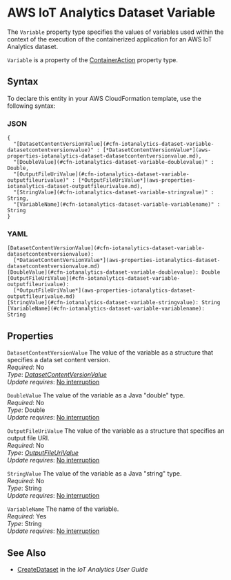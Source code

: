 # AWS IoT Analytics Dataset Variable<a name="aws-properties-iotanalytics-dataset-variable"></a>

<a name="aws-properties-iotanalytics-dataset-variable-description"></a>The `Variable` property type specifies the values of variables used within the context of the execution of the containerized application for an AWS IoT Analytics dataset\.

<a name="aws-properties-iotanalytics-dataset-variable-inheritance"></a> `Variable` is a property of the [ContainerAction](aws-properties-iotanalytics-dataset-containeraction.md) property type\.

## Syntax<a name="aws-properties-iotanalytics-dataset-variable-syntax"></a>

To declare this entity in your AWS CloudFormation template, use the following syntax:

### JSON<a name="aws-properties-iotanalytics-dataset-variable-syntax.json"></a>

```
{
  "[DatasetContentVersionValue](#cfn-iotanalytics-dataset-variable-datasetcontentversionvalue)" : [*DatasetContentVersionValue*](aws-properties-iotanalytics-dataset-datasetcontentversionvalue.md),
  "[DoubleValue](#cfn-iotanalytics-dataset-variable-doublevalue)" : Double,
  "[OutputFileUriValue](#cfn-iotanalytics-dataset-variable-outputfileurivalue)" : [*OutputFileUriValue*](aws-properties-iotanalytics-dataset-outputfileurivalue.md),
  "[StringValue](#cfn-iotanalytics-dataset-variable-stringvalue)" : String,
  "[VariableName](#cfn-iotanalytics-dataset-variable-variablename)" : String
}
```

### YAML<a name="aws-properties-iotanalytics-dataset-variable-syntax.yaml"></a>

```
[DatasetContentVersionValue](#cfn-iotanalytics-dataset-variable-datasetcontentversionvalue): 
  [*DatasetContentVersionValue*](aws-properties-iotanalytics-dataset-datasetcontentversionvalue.md)
[DoubleValue](#cfn-iotanalytics-dataset-variable-doublevalue): Double
[OutputFileUriValue](#cfn-iotanalytics-dataset-variable-outputfileurivalue): 
  [*OutputFileUriValue*](aws-properties-iotanalytics-dataset-outputfileurivalue.md)
[StringValue](#cfn-iotanalytics-dataset-variable-stringvalue): String
[VariableName](#cfn-iotanalytics-dataset-variable-variablename): String
```

## Properties<a name="aws-properties-iotanalytics-dataset-variable-properties"></a>

`DatasetContentVersionValue`  <a name="cfn-iotanalytics-dataset-variable-datasetcontentversionvalue"></a>
The value of the variable as a structure that specifies a data set content version\.  
 *Required*: No  
 *Type*: [*DatasetContentVersionValue*](aws-properties-iotanalytics-dataset-datasetcontentversionvalue.md)  
 *Update requires*: [No interruption](using-cfn-updating-stacks-update-behaviors.md#update-no-interrupt) 

`DoubleValue`  <a name="cfn-iotanalytics-dataset-variable-doublevalue"></a>
The value of the variable as a Java "double" type\.  
 *Required*: No  
 *Type*: Double  
 *Update requires*: [No interruption](using-cfn-updating-stacks-update-behaviors.md#update-no-interrupt) 

`OutputFileUriValue`  <a name="cfn-iotanalytics-dataset-variable-outputfileurivalue"></a>
The value of the variable as a structure that specifies an output file URI\.  
 *Required*: No  
 *Type*: [*OutputFileUriValue*](aws-properties-iotanalytics-dataset-outputfileurivalue.md)  
 *Update requires*: [No interruption](using-cfn-updating-stacks-update-behaviors.md#update-no-interrupt) 

`StringValue`  <a name="cfn-iotanalytics-dataset-variable-stringvalue"></a>
The value of the variable as a Java "string" type\.  
 *Required*: No  
 *Type*: String  
 *Update requires*: [No interruption](using-cfn-updating-stacks-update-behaviors.md#update-no-interrupt) 

`VariableName`  <a name="cfn-iotanalytics-dataset-variable-variablename"></a>
The name of the variable\.  
 *Required*: Yes  
 *Type*: String  
 *Update requires*: [No interruption](using-cfn-updating-stacks-update-behaviors.md#update-no-interrupt) 

## See Also<a name="aws-properties-iotanalytics-dataset-variable-seealso"></a>
+ [CreateDataset](https://docs.aws.amazon.com/iotanalytics/latest/userguide/api.html#cli-iotanalytics-createdataset) in the *IoT Analytics User Guide*